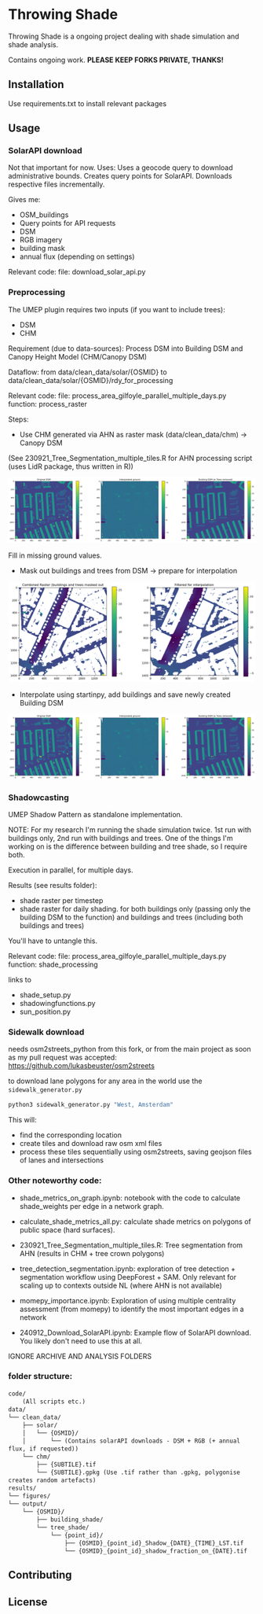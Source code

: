 # Throwing Shade

Throwing Shade is a ongoing project dealing with shade simulation and shade analysis.

Contains ongoing work. __PLEASE KEEP FORKS PRIVATE, THANKS!__

## Installation

Use requirements.txt to install relevant packages

## Usage

### SolarAPI download
Not that important for now. 
Uses: Uses a geocode query to download administrative bounds. Creates query points for SolarAPI. Downloads respective files incrementally. 

Gives me:
- OSM_buildings
- Query points for API requests
- DSM
- RGB imagery
- building mask
- annual flux (depending on settings)

Relevant code:
file: download_solar_api.py

### Preprocessing

The UMEP plugin requires two inputs (if you want to include trees): 
- DSM 
- CHM

Requirement (due to data-sources): Process DSM into Building DSM and Canopy Height Model (CHM/Canopy DSM)


Dataflow: from data/clean_data/solar/{OSMID} to data/clean_data/solar/{OSMID}/rdy_for_processing

Relevant code: 
file: process_area_gilfoyle_parallel_multiple_days.py
function: process_raster

Steps:

- Use CHM generated via AHN as raster mask (data/clean_data/chm) -> Canopy DSM

(See 230921_Tree_Segmentation_multiple_tiles.R for AHN processing script (uses LidR package, thus written in R))

![alt text](DSM_to_BuildingDSM.png)

Fill in missing ground values.

- Mask out buildings and trees from DSM -> prepare for interpolation 

![alt text](DSM_to_Ground.png)

- Interpolate using startinpy, add buildings and save newly created Building DSM

![alt text](DSM_to_BuildingDSM.png)

### Shadowcasting

UMEP Shadow Pattern as standalone implementation.

NOTE: For my research I'm running the shade simulation twice. 1st run with buildings only, 2nd run with buildings and trees. One of the things I'm working on is the difference between building and tree shade, so I require both. 

Execution in parallel, for multiple days.

Results (see results folder): 
- shade raster per timestep
- shade raster for daily shading. 
for both buildings only (passing only the building DSM to the function) and buildings and trees (including both buildings and trees)

You'll have to untangle this. 


Relevant code:
file: process_area_gilfoyle_parallel_multiple_days.py
function: shade_processing

links to
- shade_setup.py
- shadowingfunctions.py
- sun_position.py


### Sidewalk download

needs osm2streets_python from this fork, or from the main project as soon as my pull request was accepted: https://github.com/lukasbeuster/osm2streets

to download lane polygons for any area in the world use the `sidewalk_generator.py`

```bash
python3 sidewalk_generator.py "West, Amsterdam"
```

This will:
- find the corresponding location
- create tiles and download raw osm xml files
- process these tiles sequentially using osm2streets, saving geojson files of lanes and intersections

### Other noteworthy code:

- shade_metrics_on_graph.ipynb: notebook with the code to calculate shade_weights per edge in a network graph. 

- calculate_shade_metrics_all.py: calculate shade metrics on polygons of public space (hard surfaces).

- 230921_Tree_Segmentation_multiple_tiles.R: Tree segmentation from AHN (results in CHM + tree crown polygons)

- tree_detection_segmentation.ipynb: exploration of tree detection + segmentation workflow using DeepForest + SAM. Only relevant for scaling up to contexts outside NL (where AHN is not available)

- momepy_importance.ipynb: Exploration of using multiple centrality assessment (from momepy) to identify the most important edges in a network

- 240912_Download_SolarAPI.ipynb: Example flow of SolarAPI download. You likely don't need to use this at all. 



IGNORE ARCHIVE AND ANALYSIS FOLDERS


### folder structure:

```
code/
    (All scripts etc.)
data/
└── clean_data/
    ├── solar/
    │   └── {OSMID}/
    │       └── (Contains solarAPI downloads - DSM + RGB (+ annual flux, if requested))
    └── chm/
        ├── {SUBTILE}.tif
        └── {SUBTILE}.gpkg (Use .tif rather than .gpkg, polygonise creates random artefacts)
results/
└── figures/
└── output/
    └── {OSMID}/
        ├── building_shade/
        └── tree_shade/
            └── {point_id}/
                ├── {OSMID}_{point_id}_Shadow_{DATE}_{TIME}_LST.tif
                └── {OSMID}_{point_id}_shadow_fraction_on_{DATE}.tif
```

## Contributing



## License
